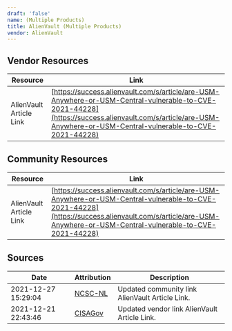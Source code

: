 ```yaml
---
draft: 'false'
name: (Multiple Products)
title: AlienVault (Multiple Products)
vendor: AlienVault
---
```


## Vendor Resources
| Resource | Link |
| --- | --- |
| AlienVault Article Link | [https://success.alienvault.com/s/article/are-USM-Anywhere-or-USM-Central-vulnerable-to-CVE-2021-44228](https://success.alienvault.com/s/article/are-USM-Anywhere-or-USM-Central-vulnerable-to-CVE-2021-44228) |

## Community Resources
| Resource | Link |
| --- | --- |
| AlienVault Article Link | [https://success.alienvault.com/s/article/are-USM-Anywhere-or-USM-Central-vulnerable-to-CVE-2021-44228](https://success.alienvault.com/s/article/are-USM-Anywhere-or-USM-Central-vulnerable-to-CVE-2021-44228) |


## Sources
| Date | Attribution | Description |
| --- | --- | --- |
| 2021-12-27 15:29:04 | [NCSC-NL](https://github.com/NCSC-NL/log4shell/blob/main/software/README.md) | Updated community link AlienVault Article Link.  |
| 2021-12-21 22:43:46 | [CISAGov](https://raw.githubusercontent.com/cisagov/log4j-affected-db/develop/README.md) | Updated vendor link AlienVault Article Link.  |
